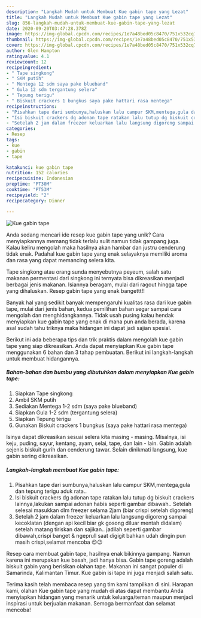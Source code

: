 ```yaml
---
description: "Langkah Mudah untuk Membuat Kue gabin tape yang Lezat"
title: "Langkah Mudah untuk Membuat Kue gabin tape yang Lezat"
slug: 856-langkah-mudah-untuk-membuat-kue-gabin-tape-yang-lezat
date: 2020-09-20T03:47:28.378Z
image: https://img-global.cpcdn.com/recipes/1e7a48bed05c8470/751x532cq70/kue-gabin-tape-foto-resep-utama.jpg
thumbnail: https://img-global.cpcdn.com/recipes/1e7a48bed05c8470/751x532cq70/kue-gabin-tape-foto-resep-utama.jpg
cover: https://img-global.cpcdn.com/recipes/1e7a48bed05c8470/751x532cq70/kue-gabin-tape-foto-resep-utama.jpg
author: Glen Hampton
ratingvalue: 4.1
reviewcount: 12
recipeingredient:
- " Tape singkong"
- " SKM putih"
- " Mentega 12 sdm saya pake blueband"
- " Gula 12 sdm tergantung selera"
- " Tepung terigu"
- " Biskuit crackers 1 bungkus saya pake hattari rasa mentega"
recipeinstructions:
- "Pisahkan tape dari sumbunya,haluskan lalu campur SKM,mentega,gula dan tepung terigu aduk rata.."
- "Isi biskuit crackers dg adonan tape ratakan lalu tutup dg biskuit crackers lainnya,lakukan sampai adonan habis seperti gambar dibawah.. Setelah selesai masukkan dlm freezer selama 2jam (biar crispi setelah digoreng)"
- "Setelah 2 jam dalam freezer keluarkan lalu langsung digoreng sampai kecoklatan (dengan api kecil biar gk gosong diluar mentah didalam) setelah matang tiriskan dan sajikan.. jadilah seperti gambar dibawah,crispi banget &amp; ngeprull saat digigit bahkan udah dingin pun masih crispi,selamat mencoba 😉😉"
categories:
- Resep
tags:
- kue
- gabin
- tape

katakunci: kue gabin tape 
nutrition: 152 calories
recipecuisine: Indonesian
preptime: "PT30M"
cooktime: "PT53M"
recipeyield: "2"
recipecategory: Dinner

---
```



![Kue gabin tape](https://img-global.cpcdn.com/recipes/1e7a48bed05c8470/751x532cq70/kue-gabin-tape-foto-resep-utama.jpg)

Anda sedang mencari ide resep kue gabin tape yang unik? Cara menyiapkannya memang tidak terlalu sulit namun tidak gampang juga. Kalau keliru mengolah maka hasilnya akan hambar dan justru cenderung tidak enak. Padahal kue gabin tape yang enak selayaknya memiliki aroma dan rasa yang dapat memancing selera kita.

Tape singkong atau orang sunda menyebutnya peyeum, salah satu makanan permentasi dari singkong ini ternyata bisa dikreasikan menjadi berbagai jenis makanan. Isiannya beragam, mulai dari ragout hingga tape yang dihaluskan. Resep gabin tape yang enak bangettt!!

Banyak hal yang sedikit banyak mempengaruhi kualitas rasa dari kue gabin tape, mulai dari jenis bahan, kedua pemilihan bahan segar sampai cara mengolah dan menghidangkannya. Tidak usah pusing kalau hendak menyiapkan kue gabin tape yang enak di mana pun anda berada, karena asal sudah tahu triknya maka hidangan ini dapat jadi sajian spesial.


Berikut ini ada beberapa tips dan trik praktis dalam mengolah kue gabin tape yang siap dikreasikan. Anda dapat menyiapkan Kue gabin tape menggunakan 6 bahan dan 3 tahap pembuatan. Berikut ini langkah-langkah untuk membuat hidangannya.

<!--inarticleads1-->

##### Bahan-bahan dan bumbu yang dibutuhkan dalam menyiapkan Kue gabin tape:

1. Siapkan  Tape singkong
1. Ambil  SKM putih
1. Sediakan  Mentega 1-2 sdm (saya pake blueband)
1. Siapkan  Gula 1-2 sdm (tergantung selera)
1. Siapkan  Tepung terigu
1. Gunakan  Biskuit crackers 1 bungkus (saya pake hattari rasa mentega)


Isinya dapat dikreasikan sesuai selera kita masing - masing. Misalnya, isi keju, puding, sayur, kentang, ayam, selai, tape, dan lain - lain. Gabin adalah sejenis biskuit gurih dan cenderung tawar. Selain dinikmati langsung, kue gabin sering dikreasikan. 

<!--inarticleads2-->

##### Langkah-langkah membuat Kue gabin tape:

1. Pisahkan tape dari sumbunya,haluskan lalu campur SKM,mentega,gula dan tepung terigu aduk rata..
1. Isi biskuit crackers dg adonan tape ratakan lalu tutup dg biskuit crackers lainnya,lakukan sampai adonan habis seperti gambar dibawah.. Setelah selesai masukkan dlm freezer selama 2jam (biar crispi setelah digoreng)
1. Setelah 2 jam dalam freezer keluarkan lalu langsung digoreng sampai kecoklatan (dengan api kecil biar gk gosong diluar mentah didalam) setelah matang tiriskan dan sajikan.. jadilah seperti gambar dibawah,crispi banget &amp; ngeprull saat digigit bahkan udah dingin pun masih crispi,selamat mencoba 😉😉


Resep cara membuat gabin tape, hasilnya enak bikinnya gampang. Namun karena ini merupakan kue basah, jadi hanya bisa. Gabin tape goreng adalah biskuit gabin yang berisikan olahan tape. Makanan ini sangat populer di Samarinda, Kalimantan Timur. Kue gabin isi tape ini juga menjadi salah satu. 

Terima kasih telah membaca resep yang tim kami tampilkan di sini. Harapan kami, olahan Kue gabin tape yang mudah di atas dapat membantu Anda menyiapkan hidangan yang menarik untuk keluarga/teman maupun menjadi inspirasi untuk berjualan makanan. Semoga bermanfaat dan selamat mencoba!
